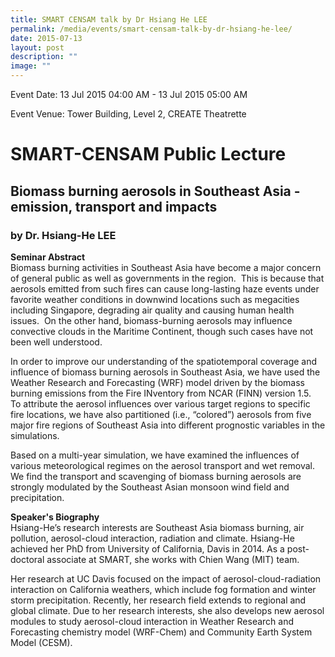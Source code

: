 ```yaml
---
title: SMART CENSAM talk by Dr Hsiang He LEE
permalink: /media/events/smart-censam-talk-by-dr-hsiang-he-lee/
date: 2015-07-13
layout: post
description: ""
image: ""
---
```


Event Date: 13 Jul 2015 04:00 AM - 13 Jul 2015 05:00 AM

Event Venue: Tower Building, Level 2, CREATE Theatrette

SMART-CENSAM Public Lecture
============================

Biomass burning aerosols in Southeast Asia - emission, transport and impacts
----------------------------------------------------------------------------

### by Dr. Hsiang-He LEE

**Seminar Abstract**  
Biomass burning activities in Southeast Asia have become a major concern of general public as well as governments in the region.  This is because that aerosols emitted from such fires can cause long-lasting haze events under favorite weather conditions in downwind locations such as megacities including Singapore, degrading air quality and causing human health issues.  On the other hand, biomass-burning aerosols may influence convective clouds in the Maritime Continent, though such cases have not been well understood.    
  
In order to improve our understanding of the spatiotemporal coverage and influence of biomass burning aerosols in Southeast Asia, we have used the Weather Research and Forecasting (WRF) model driven by the biomass burning emissions from the Fire INventory from NCAR (FINN) version 1.5.  To attribute the aerosol influences over various target regions to specific fire locations, we have also partitioned (i.e., “colored”) aerosols from five major fire regions of Southeast Asia into different prognostic variables in the simulations.    
  
Based on a multi-year simulation, we have examined the influences of various meteorological regimes on the aerosol transport and wet removal.  We find the transport and scavenging of biomass burning aerosols are strongly modulated by the Southeast Asian monsoon wind field and precipitation.  
  
**Speaker's Biography**  
Hsiang-He’s research interests are Southeast Asia biomass burning, air pollution, aerosol-cloud interaction, radiation and climate. Hsiang-He achieved her PhD from University of California, Davis in 2014. As a post-doctoral associate at SMART, she works with Chien Wang (MIT) team.  
  
Her research at UC Davis focused on the impact of aerosol-cloud-radiation interaction on California weathers, which include fog formation and winter storm precipitation. Recently, her research field extends to regional and global climate. Due to her research interests, she also develops new aerosol modules to study aerosol-cloud interaction in Weather Research and Forecasting chemistry model (WRF-Chem) and Community Earth System Model (CESM).